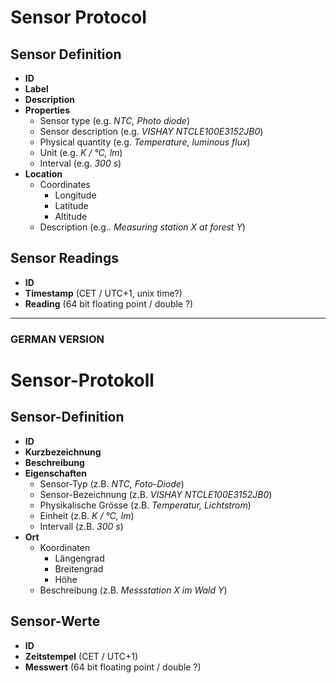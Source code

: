 
# Sensor Protocol
## Sensor Definition
 * **ID**
 * **Label**
 * **Description**
 * **Properties**
   * Sensor type (e.g. *NTC, Photo diode*)
   * Sensor description (e.g. *VISHAY NTCLE100E3152JB0*)
   * Physical quantity (e.g. *Temperature, luminous flux*)
   * Unit (e.g. *K / °C, lm*)
   * Interval (e.g. *300 s*)
 * **Location**
   * Coordinates
     * Longitude
     * Latitude
     * Altitude
   * Description (e.g.. *Measuring station X at forest Y*)
   
## Sensor Readings
 * **ID**
 * **Timestamp** (CET / UTC+1, unix time?)
 * **Reading** (64 bit floating point / double ?)
 
---
### GERMAN VERSION
  # Sensor-Protokoll
 ## Sensor-Definition
 * **ID**
 * **Kurzbezeichnung**
 * **Beschreibung**
 * **Eigenschaften**
   * Sensor-Typ (z.B. *NTC, Foto-Diode*)
   * Sensor-Bezeichnung (z.B. *VISHAY NTCLE100E3152JB0*)
   * Physikalische Grösse (z.B. *Temperatur, Lichtstrom*)
   * Einheit (z.B. *K / °C, lm*)
   * Intervall (z.B. *300 s*)
 * **Ort**
   * Koordinaten
     * Längengrad
     * Breitengrad
     * Höhe
   * Beschreibung (z.B. *Messstation X im Wald Y*)
   
## Sensor-Werte
 * **ID**
 * **Zeitstempel** (CET / UTC+1)
 * **Messwert** (64 bit floating point / double ?)
